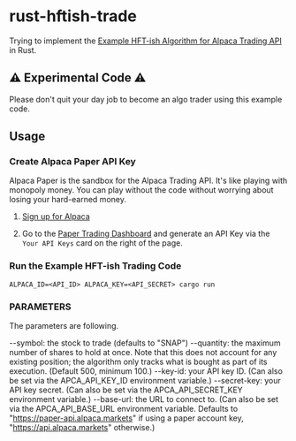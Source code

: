 # rust-hftish-trade

Trying to implement the [Example HFT-ish Algorithm for Alpaca Trading API](https://github.com/alpacahq/example-hftish) in Rust.

## ⚠️ Experimental Code ⚠️

Please don't quit your day job to become an algo trader using this example code.

## Usage

### Create Alpaca Paper API Key

Alpaca Paper is the sandbox for the Alpaca Trading API. It's like playing with monopoly money. You can play without the code without worrying about losing your hard-earned money.

1. [Sign up for Alpaca](https://app.alpaca.markets/signup)

2. Go to the [Paper Trading Dashboard](https://app.alpaca.markets/paper/dashboard/overview) and generate an API Key via the `Your API Keys` card on the right of the page.

### Run the Example HFT-ish Trading Code

```
ALPACA_ID=<API_ID> ALPACA_KEY=<API_SECRET> cargo run
```

### PARAMETERS

The parameters are following.

--symbol: the stock to trade (defaults to "SNAP")
--quantity: the maximum number of shares to hold at once. Note that this does not account for any existing position; the algorithm only tracks what is bought as part of its execution. (Default 500, minimum 100.)
--key-id: your API key ID. (Can also be set via the APCA_API_KEY_ID environment variable.)
--secret-key: your API key secret. (Can also be set via the APCA_API_SECRET_KEY environment variable.)
--base-url: the URL to connect to. (Can also be set via the APCA_API_BASE_URL environment variable. Defaults to "https://paper-api.alpaca.markets" if using a paper account key, "https://api.alpaca.markets" otherwise.)
